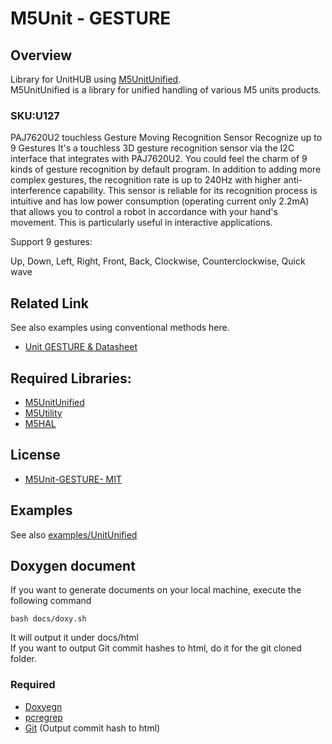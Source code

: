 # M5Unit - GESTURE

## Overview

Library for UnitHUB using [M5UnitUnified](https://github.com/m5stack/M5UnitUnified).  
M5UnitUnified is a library for unified handling of various M5 units products.

### SKU:U127

PAJ7620U2 touchless Gesture Moving Recognition Sensor Recognize up to 9 Gestures It's a touchless 3D gesture recognition sensor via the I2C interface that integrates with PAJ7620U2. You could feel the charm of 9 kinds of gesture recognition by default program. In addition to adding more complex gestures, the recognition rate is up to 240Hz with higher anti-interference capability. This sensor is reliable for its recognition process is intuitive and has low power consumption (operating current only 2.2mA) that allows you to control a robot in accordance with your hand's movement. This is particularly useful in interactive applications.

Support 9 gestures:

Up, Down, Left, Right, Front, Back, Clockwise, Counterclockwise, Quick wave


## Related Link
See also examples using conventional methods here.

- [Unit GESTURE & Datasheet](https://docs.m5stack.com/en/unit/Gesture)

## Required Libraries:

- [M5UnitUnified](https://github.com/m5stack/M5UnitUnified)
- [M5Utility](https://github.com/m5stack/M5Utility)
- [M5HAL](https://github.com/m5stack/M5HAL)

## License

- [M5Unit-GESTURE- MIT](LICENSE)

## Examples
See also [examples/UnitUnified](examples/UnitUnified)

## Doxygen document
If you want to generate documents on your local machine, execute the following command

```
bash docs/doxy.sh
```

It will output it under docs/html  
If you want to output Git commit hashes to html, do it for the git cloned folder.

### Required
- [Doxyegn](https://www.doxygen.nl/)
- [pcregrep](https://formulae.brew.sh/formula/pcre2)
- [Git](https://git-scm.com/) (Output commit hash to html)
